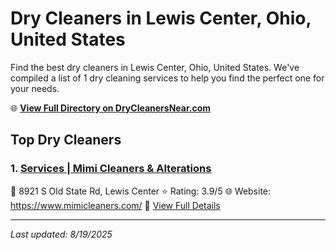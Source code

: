 # Dry Cleaners in Lewis Center, Ohio, United States

Find the best dry cleaners in Lewis Center, Ohio, United States. We've compiled a list of 1 dry cleaning services to help you find the perfect one for your needs.

🌐 **[View Full Directory on DryCleanersNear.com](https://drycleanersnear.com/city/US/Ohio/Lewis%20Center)**

## Top Dry Cleaners

### 1. [Services | Mimi Cleaners &amp; Alterations](https://drycleanersnear.com/dryCleaner/689aa0be2abe37ea0a6567a2/services-mimi-cleaners-amp-alterations)
📍 8921 S Old State Rd, Lewis Center
⭐ Rating: 3.9/5
🌐 Website: https://www.mimicleaners.com/
🔗 [View Full Details](https://drycleanersnear.com/dryCleaner/689aa0be2abe37ea0a6567a2/services-mimi-cleaners-amp-alterations)


---

*Last updated: 8/19/2025*
